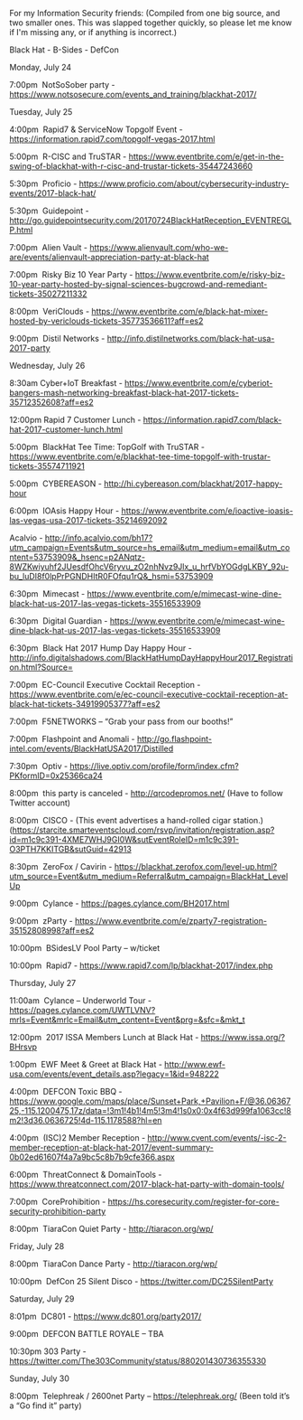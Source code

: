 For my Information Security friends:
(Compiled from one big source, and two smaller ones. This was slapped together quickly, so please let me know if I'm missing any, or if anything is incorrect.) 

Black Hat - B-Sides - DefCon

Monday, July 24

7:00pm
 NotSoSober party - https://www.notsosecure.com/events_and_training/blackhat-2017/

Tuesday, July 25

4:00pm
 Rapid7 & ServiceNow Topgolf Event - https://information.rapid7.com/topgolf-vegas-2017.html

5:00pm
 R-CISC and TruSTAR - https://www.eventbrite.com/e/get-in-the-swing-of-blackhat-with-r-cisc-and-trustar-tickets-35447243660

5:30pm
 Proficio - https://www.proficio.com/about/cybersecurity-industry-events/2017-black-hat/

5:30pm
 Guidepoint - http://go.guidepointsecurity.com/20170724BlackHatReception_EVENTREGLP.html

7:00pm
 Alien Vault - https://www.alienvault.com/who-we-are/events/alienvault-appreciation-party-at-black-hat

7:00pm
 Risky Biz 10 Year Party - https://www.eventbrite.com/e/risky-biz-10-year-party-hosted-by-signal-sciences-bugcrowd-and-remediant-tickets-35027211332

8:00pm
 VeriClouds - https://www.eventbrite.com/e/black-hat-mixer-hosted-by-vericlouds-tickets-35773536611?aff=es2

9:00pm
 Distil Networks - http://info.distilnetworks.com/black-hat-usa-2017-party

Wednesday, July 26

8:30am
Cyber+IoT Breakfast - https://www.eventbrite.com/e/cyberiot-bangers-mash-networking-breakfast-black-hat-2017-tickets-35712352608?aff=es2

12:00pm
Rapid 7 Customer Lunch - https://information.rapid7.com/black-hat-2017-customer-lunch.html

5:00pm
 BlackHat Tee Time: TopGolf with TruSTAR - https://www.eventbrite.com/e/blackhat-tee-time-topgolf-with-trustar-tickets-35574711921

5:00pm
 CYBEREASON - http://hi.cybereason.com/blackhat/2017-happy-hour

6:00pm
 IOAsis Happy Hour - https://www.eventbrite.com/e/ioactive-ioasis-las-vegas-usa-2017-tickets-35214692092

Acalvio - http://info.acalvio.com/bh17?utm_campaign=Events&utm_source=hs_email&utm_medium=email&utm_content=53753909&_hsenc=p2ANqtz-8WZKwiyuhf2JUesdfOhcV6ryvu_zO2nhNvz9Jlx_u_hrfVbYOGdgLKBY_92u-bu_luDI8f0lpPrPGNDHItR0FOfqu1rQ&_hsmi=53753909

6:30pm
 Mimecast - https://www.eventbrite.com/e/mimecast-wine-dine-black-hat-us-2017-las-vegas-tickets-35516533909

6:30pm
 Digital Guardian - https://www.eventbrite.com/e/mimecast-wine-dine-black-hat-us-2017-las-vegas-tickets-35516533909

6:30pm
 Black Hat 2017 Hump Day Happy Hour - http://info.digitalshadows.com/BlackHatHumpDayHappyHour2017_Registration.html?Source=

7:00pm
 EC-Council Executive Cocktail Reception - https://www.eventbrite.com/e/ec-council-executive-cocktail-reception-at-black-hat-tickets-34919905377?aff=es2

7:00pm
 F5NETWORKS – “Grab your pass from our booths!”

7:00pm
 Flashpoint and Anomali - http://go.flashpoint-intel.com/events/BlackHatUSA2017/Distilled

7:30pm
 Optiv - https://live.optiv.com/profile/form/index.cfm?PKformID=0x25366ca24


8:00pm
 this party is canceled - http://qrcodepromos.net/ (Have to follow Twitter account)

8:00pm
 CISCO - (This event advertises a hand-rolled cigar station.) (https://starcite.smarteventscloud.com/rsvp/invitation/registration.asp?id=m1c9c391-4XME7WHJ9GI0W&sutEventRoleID=m1c9c391-O3PTH7KKITGB&sutGuid=42913

8:30pm
 ZeroFox / Cavirin - https://blackhat.zerofox.com/level-up.html?utm_source=Event&utm_medium=Referral&utm_campaign=BlackHat_LevelUp

9:00pm
 Cylance - https://pages.cylance.com/BH2017.html

9:00pm
 zParty - https://www.eventbrite.com/e/zparty7-registration-35152808998?aff=es2

10:00pm
 BSidesLV Pool Party – w/ticket

10:00pm
 Rapid7 - https://www.rapid7.com/lp/blackhat-2017/index.php

Thursday, July 27

11:00am
 Cylance – Underworld Tour - https://pages.cylance.com/UWTLVNV?mrls=Event&mrlc=Email&utm_content=Event&prg=&sfc=&mkt_t

12:00pm
 2017 ISSA Members Lunch at Black Hat - https://www.issa.org/?BHrsvp

1:00pm
 EWF Meet & Greet at Black Hat - http://www.ewf-usa.com/events/event_details.asp?legacy=1&id=948222

4:00pm
 DEFCON Toxic BBQ - https://www.google.com/maps/place/Sunset+Park,+Pavilion+F/@36.0636725,-115.1200475,17z/data=!3m1!4b1!4m5!3m4!1s0x0:0x4f63d999fa1063cc!8m2!3d36.0636725!4d-115.1178588?hl=en

4:00pm
 (ISC)2 Member Reception - http://www.cvent.com/events/-isc-2-member-reception-at-black-hat-2017/event-summary-0b02ed61607f4a7a9bc5c8b7b9cfe366.aspx

6:00pm
 ThreatConnect & DomainTools - https://www.threatconnect.com/2017-black-hat-party-with-domain-tools/

7:00pm
 CoreProhibition - https://hs.coresecurity.com/register-for-core-security-prohibition-party

8:00pm
 TiaraCon Quiet Party - http://tiaracon.org/wp/

Friday, July 28 

8:00pm
 TiaraCon Dance Party - http://tiaracon.org/wp/

10:00pm
 DefCon 25 Silent Disco - https://twitter.com/DC25SilentParty

Saturday, July 29

8:01pm
 DC801 - https://www.dc801.org/party2017/

9:00pm
 DEFCON BATTLE ROYALE – TBA

10:30pm
303 Party - https://twitter.com/The303Community/status/880201430736355330

Sunday, July 30

8:00pm
 Telephreak / 2600net Party – https://telephreak.org/ (Been told it’s a “Go find it” party)

